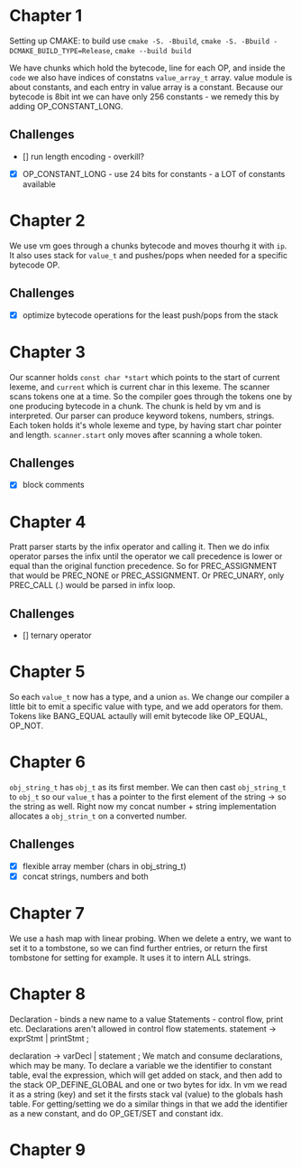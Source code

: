 # Chapter 1
Setting up CMAKE: to build use `cmake -S. -Bbuild`, `cmake -S. -Bbuild -DCMAKE_BUILD_TYPE=Release`, `cmake --build build`

We have chunks which hold the bytecode, line for each OP, and inside the `code` we also have indices of constatns `value_array_t` array. value module is about constants, and each entry in value array is a constant.
Because our bytecode is 8bit int we can have only 256 constants - we remedy this by adding OP_CONSTANT_LONG.

## Challenges
- [] run length encoding - overkill?
- [x] OP_CONSTANT_LONG - use 24 bits for constants - a LOT of constants available


# Chapter 2
We use vm goes through a chunks bytecode and moves thourhg it with `ip`. It also uses stack for `value_t` and pushes/pops when needed for a specific bytecode OP.

## Challenges
- [x] optimize bytecode operations for the least push/pops from the stack


# Chapter 3
Our scanner holds `const char *start` which points to the start of current lexeme, and `current` which is current char in this lexeme. The scanner scans tokens one at a time.
So the compiler goes through the tokens one by one producing bytecode in a chunk. The chunk is held by vm and is interpreted.
Our parser can produce keyword tokens, numbers, strings. Each token holds it's whole lexeme and type, by having start char pointer and length.
`scanner.start` only moves after scanning a whole token.

## Challenges
- [x] block comments


# Chapter 4
Pratt parser starts by the infix operator and calling it. Then we do infix operator parses the infix until the operator we call precedence is lower or equal than the original function precedence. So for PREC_ASSIGNMENT that would be PREC_NONE or PREC_ASSIGNMENT.
Or PREC_UNARY, only PREC_CALL (.) would be parsed in infix loop.

## Challenges
- [] ternary operator


# Chapter 5
So each `value_t` now has a type, and a union `as`. We change our compiler a little bit to emit a specific value with type, and we add operators for them. Tokens like BANG_EQUAL actaully will emit bytecode like OP_EQUAL, OP_NOT.


# Chapter 6
`obj_string_t` has `obj_t` as its first member. We can then cast `obj_string_t` to `obj_t` so our `value_t` has a pointer to the first element of the string -> so the string as well.
Right now my concat number + string implementation allocates a `obj_strin_t` on a converted number.

## Challenges
- [x] flexible array member (chars in obj_string_t)
- [x] concat strings, numbers and both

# Chapter 7
We use a hash map with linear probing. When we delete a entry, we want to set it to a tombstone, so we can find further entries, or return the first tombstone for setting for example.
It uses it to intern ALL strings.

# Chapter 8
Declaration - binds a new name to a value
Statements - control flow, print etc.
Declarations aren't allowed in control flow statements.
statement      → exprStmt
               | printStmt ;

declaration    → varDecl
               | statement ;
We match and consume declarations, which may be many.
To declare a variable we the identifier to constant table, eval the expression, which will get added on stack, and then add to the stack OP_DEFINE_GLOBAL and one or two bytes for idx. In vm we read it as a string (key) and set it the firsts stack val (value) to the globals hash table. For getting/setting we do a similar things in that we add the identifier as a new constant, and do OP_GET/SET and constant idx.

# Chapter 9
